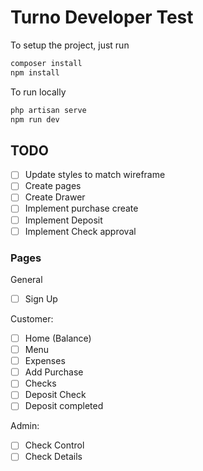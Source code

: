 # Turno Developer Test

To setup the project, just run

```bash
composer install
npm install
```

To run locally

```bash
php artisan serve
npm run dev
```

## TODO

- [ ] Update styles to match wireframe
- [ ] Create pages
- [ ] Create Drawer
- [ ] Implement purchase create
- [ ] Implement Deposit
- [ ] Implement Check approval

### Pages

General

- [ ] Sign Up

Customer:

- [ ] Home (Balance)
- [ ] Menu
- [ ] Expenses
- [ ] Add Purchase
- [ ] Checks
- [ ] Deposit Check
- [ ] Deposit completed

Admin:

- [ ] Check Control
- [ ] Check Details

